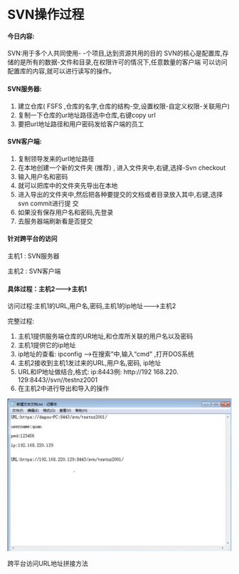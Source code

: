 # SVN操作过程

#### 今日内容:

SVN:用于多个人共同使用- -个项目,达到资源共用的目的
SVN的核心是配置库,存储的是所有的数据-文件和目录,在权限许可的情况下,任意数量的客户端
可以访问配置库的内容,就可以进行读写的操作。



#### SVN服务器:

1. 建立仓库( FSFS ,仓库的名字,仓库的结构-空,设置权限-自定义权限-关联用户)
2. 复制一下仓库的ur地址路径选中仓库,右键copy url
3. 要把url地址路径和用户密码发给客户端的员工

#### SVN客户端:

1. 复制领导发来的url地址路径
2. 在本地创建一个新的文件夹 (推荐) , 进入文件夹中,右键,选择-Svn checkout
3. 输入用户名和密码
4. 就可以把库中的文件夹先导出在本地
5. 进入导出的文件夹中,然后把各种要提交的文档或者目录放入其中,右键,选择svn commit进行提
   交
6. 如果没有保存用户名和密码,先登录
7. 去服务器端刷新看是否提交



#### 针对跨平台的访问

主机1 : SVN服务器

主机2 : SVN客户端

#### 具体过程：主机2--->主机1

访问过程:主机1的URL,用户名,密码,主机1的ip地址--->主机2

完整过程:

1. 主机1提供服务端仓库的UR地址,和仓库所关联的用户名以及密码
2. 主机1提供它的ip地址
3. ip地址的查看: ipconfig -->在搜索”中,输入“cmd" ,打开DOS系统
4. 主机2接收到主机1发过来的URL,用户名,密码, ip地址
5. URL和IP地址做结合,格式: ip:8443例: http://192 168.220. 129:8443//svn//testnz2001
6. 在主机2中进行导出和导入的操作



![image-20210303104603277](SVN操作过程.assets/image-20210303104603277.png)

跨平台访问URL地址拼接方法